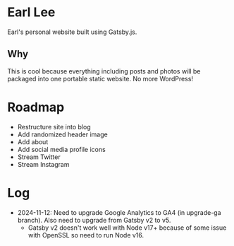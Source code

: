 # Earl Lee

Earl's personal website built using Gatsby.js.

## Why

This is cool because everything including posts and photos will be packaged into one portable static website. No more WordPress!

# Roadmap

- Restructure site into blog
- Add randomized header image
- Add about
- Add social media profile icons
- Stream Twitter
- Stream Instagram

# Log

- 2024-11-12: Need to upgrade Google Analytics to GA4 (in upgrade-ga branch). Also need to upgrade from Gatsby v2 to v5.
  - Gatsby v2 doesn't work well with Node v17+ because of some issue with OpenSSL so need to run Node v16.